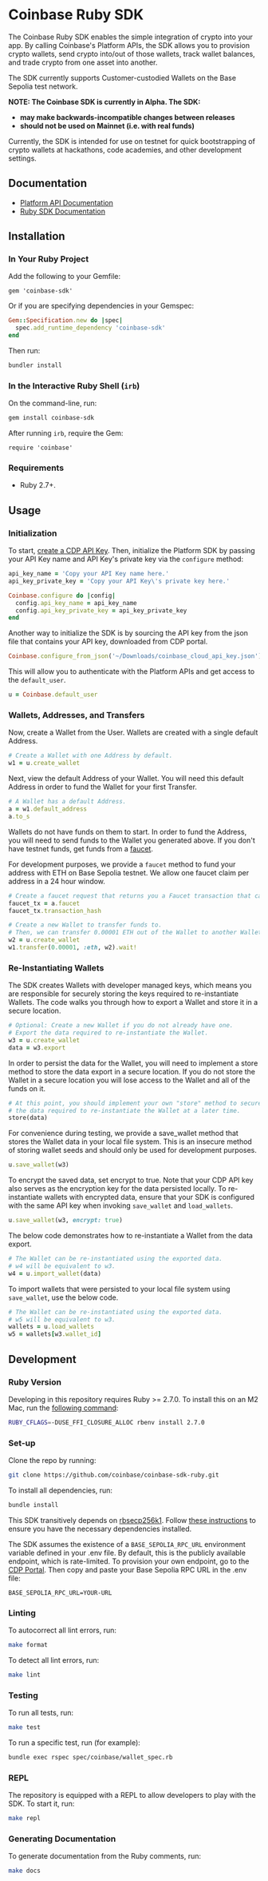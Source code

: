 # Coinbase Ruby SDK

The Coinbase Ruby SDK enables the simple integration of crypto into your app.
By calling Coinbase's Platform APIs, the SDK allows you to provision crypto wallets,
send crypto into/out of those wallets, track wallet balances, and trade crypto from
one asset into another.

The SDK currently supports Customer-custodied Wallets on the Base Sepolia test network.

**NOTE: The Coinbase SDK is currently in Alpha. The SDK:**

- **may make backwards-incompatible changes between releases**
- **should not be used on Mainnet (i.e. with real funds)**

Currently, the SDK is intended for use on testnet for quick bootstrapping of crypto wallets at
hackathons, code academies, and other development settings.

## Documentation

- [Platform API Documentation](https://docs.cdp.coinbase.com/platform-apis/docs/welcome)
- [Ruby SDK Documentation](https://coinbase.github.io/coinbase-sdk-ruby/)

## Installation

### In Your Ruby Project

Add the following to your Gemfile:

```
gem 'coinbase-sdk'
```

Or if you are specifying dependencies in your Gemspec:

```ruby
Gem::Specification.new do |spec|
  spec.add_runtime_dependency 'coinbase-sdk'
end
```

Then run:

```bash
bundler install
```

### In the Interactive Ruby Shell (`irb`)

On the command-line, run:

```bash
gem install coinbase-sdk
```

After running `irb`, require the Gem:

```irb
require 'coinbase'
```

### Requirements

- Ruby 2.7+.

## Usage

### Initialization

To start, [create a CDP API Key](https://portal.cdp.coinbase.com/access/api). Then, initialize the Platform SDK by passing your API Key name and API Key's private key via the `configure` method:

```ruby
api_key_name = 'Copy your API Key name here.'
api_key_private_key = 'Copy your API Key\'s private key here.'

Coinbase.configure do |config|
  config.api_key_name = api_key_name
  config.api_key_private_key = api_key_private_key
end
```

Another way to initialize the SDK is by sourcing the API key from the json file that contains your API key, 
downloaded from CDP portal.

```ruby
Coinbase.configure_from_json('~/Downloads/coinbase_cloud_api_key.json')
```

This will allow you to authenticate with the Platform APIs and get access to the `default_user`.

```ruby
u = Coinbase.default_user
```

### Wallets, Addresses, and Transfers

Now, create a Wallet from the User. Wallets are created with a single default Address.

```ruby
# Create a Wallet with one Address by default.
w1 = u.create_wallet
```

Next, view the default Address of your Wallet. You will need this default Address in order to fund the Wallet for your first Transfer.

```ruby
# A Wallet has a default Address.
a = w1.default_address
a.to_s
```

Wallets do not have funds on them to start. In order to fund the Address, you will need to send funds to the Wallet you generated above. If you don't have testnet funds, get funds from a [faucet](https://docs.base.org/docs/tools/network-faucets/).

For development purposes, we provide a `faucet` method to fund your address with ETH on Base Sepolia testnet. We allow one faucet claim per address in a 24 hour window.

```ruby
# Create a faucet request that returns you a Faucet transaction that can be used to track the tx hash.
faucet_tx = a.faucet
faucet_tx.transaction_hash
```

```ruby
# Create a new Wallet to transfer funds to.
# Then, we can transfer 0.00001 ETH out of the Wallet to another Wallet.
w2 = u.create_wallet
w1.transfer(0.00001, :eth, w2).wait!
```

### Re-Instantiating Wallets

The SDK creates Wallets with developer managed keys, which means you are responsible for securely storing the keys required to re-instantiate Wallets. The code walks you through how to export a Wallet and store it in a secure location.

```ruby
# Optional: Create a new Wallet if you do not already have one.
# Export the data required to re-instantiate the Wallet.
w3 = u.create_wallet
data = w3.export
```

In order to persist the data for the Wallet, you will need to implement a store method to store the data export in a secure location. If you do not store the Wallet in a secure location you will lose access to the Wallet and all of the funds on it.

```ruby
# At this point, you should implement your own "store" method to securely persist
# the data required to re-instantiate the Wallet at a later time.
store(data)
```

For convenience during testing, we provide a save_wallet method that stores the Wallet data in your local file system.
This is an insecure method of storing wallet seeds and should only be used for development purposes.
```ruby
u.save_wallet(w3)
```

To encrypt the saved data, set encrypt to true. Note that your CDP API key also serves as the encryption key
for the data persisted locally. To re-instantiate wallets with encrypted data, ensure that your SDK is configured with 
the same API key when invoking `save_wallet` and `load_wallets`.

```ruby
u.save_wallet(w3, encrypt: true)
```

The below code demonstrates how to re-instantiate a Wallet from the data export.

```ruby
# The Wallet can be re-instantiated using the exported data.
# w4 will be equivalent to w3.
w4 = u.import_wallet(data)
```

To import wallets that were persisted to your local file system using `save_wallet`, use the below code.
```ruby
# The Wallet can be re-instantiated using the exported data.
# w5 will be equivalent to w3.
wallets = u.load_wallets
w5 = wallets[w3.wallet_id]
```

## Development

### Ruby Version

Developing in this repository requires Ruby >= 2.7.0. To install this on an M2 Mac,
run the [following command](https://github.com/rbenv/ruby-build/discussions/2034):

```bash
RUBY_CFLAGS=-DUSE_FFI_CLOSURE_ALLOC rbenv install 2.7.0
```

### Set-up

Clone the repo by running:

```bash
git clone https://github.com/coinbase/coinbase-sdk-ruby.git
```

To install all dependencies, run:

```bash
bundle install
```

This SDK transitively depends on [rbsecp256k1](https://github.com/etscrivner/rbsecp256k1). Follow
[these instructions](https://github.com/etscrivner/rbsecp256k1?tab=readme-ov-file#requirements) to
ensure you have the necessary dependencies installed.

The SDK assumes the existence of a `BASE_SEPOLIA_RPC_URL` environment variable defined in your .env file.
By default, this is the publicly available endpoint, which is rate-limited.
To provision your own endpoint, go to the [CDP Portal](https://portal.cloud.coinbase.com/products/base). Then
copy and paste your Base Sepolia RPC URL in the .env file:

```
BASE_SEPOLIA_RPC_URL=YOUR-URL
```

### Linting

To autocorrect all lint errors, run:

```bash
make format
```

To detect all lint errors, run:

```bash
make lint
```

### Testing

To run all tests, run:

```bash
make test
```

To run a specific test, run (for example):

```bash
bundle exec rspec spec/coinbase/wallet_spec.rb
```

### REPL

The repository is equipped with a REPL to allow developers to play with the SDK. To start
it, run:

```bash
make repl
```

### Generating Documentation

To generate documentation from the Ruby comments, run:

```bash
make docs
```
